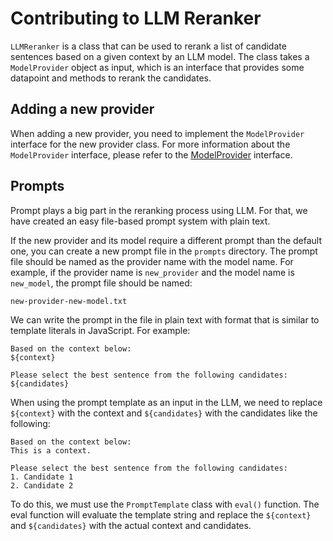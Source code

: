 # Contributing to LLM Reranker

`LLMReranker` is a class that can be used to rerank a list of candidate sentences based on a given context by an LLM model. The class takes a `ModelProvider` object as input, which is an interface that provides some datapoint and methods to rerank the candidates.

## Adding a new provider

When adding a new provider, you need to implement the `ModelProvider` interface for the new provider class. For more information about the `ModelProvider` interface, please refer to the [ModelProvider](./providers/index.ts) interface.

## Prompts

Prompt plays a big part in the reranking process using LLM. For that, we have created an easy file-based prompt system with plain text.

If the new provider and its model require a different prompt than the default one, you can create a new prompt file in the `prompts` directory. The prompt file should be named as the provider name with the model name. For example, if the provider name is `new_provider` and the model name is `new_model`, the prompt file should be named:

```text
new-provider-new-model.txt
```

We can write the prompt in the file in plain text with format that is similar to template literals in JavaScript. For example:

```text
Based on the context below:
${context}

Please select the best sentence from the following candidates:
${candidates}
```

When using the prompt template as an input in the LLM, we need to replace `${context}` with the context and `${candidates}` with the candidates like the following:

```text
Based on the context below:
This is a context.

Please select the best sentence from the following candidates:
1. Candidate 1
2. Candidate 2
```

To do this, we must use the `PromptTemplate` class with `eval()` function. The eval function will evaluate the template string and replace the `${context}` and `${candidates}` with the actual context and candidates.

